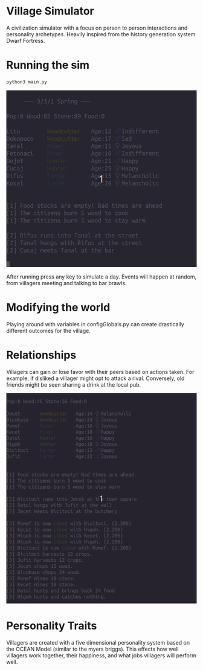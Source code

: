 # Village Simulator
A civilization simulator with a focus on person to person
interactions and personality archetypes. Heavily inspired
from the history generation system Dwarf Fortress.


# Running the sim
```bash
python3 main.py
```

![Demo](village_demo.gif)


After running press any key to simulate a day. Events will
happen at random, from villagers meeting and talking to
bar brawls.

# Modifying the world
Playing around with variables in configGlobals.py can
create drastically different outcomes for the village.

# Relationships
Villagers can gain or lose favor with their peers based on
actions taken. For example, if disliked a villager might
opt to attack a rival. Conversely, old friends might be seen
sharing a drink at the local pub.

![Demo](village_relationships.gif)


# Personality Traits
Villagers are created with a five dimensional personality
system based on the OCEAN Model (similar to the myers briggs).
This effects how well villagers work together, their happiness,
and what jobs villagers will perform well.
